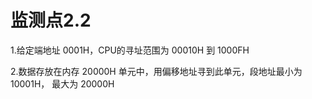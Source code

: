 # 监测点2.2

1.给定端地址 0001H，CPU的寻址范围为 00010H 到 1000FH

2.数据存放在内存 20000H 单元中，用偏移地址寻到此单元，段地址最小为 10001H， 最大为 20000H

